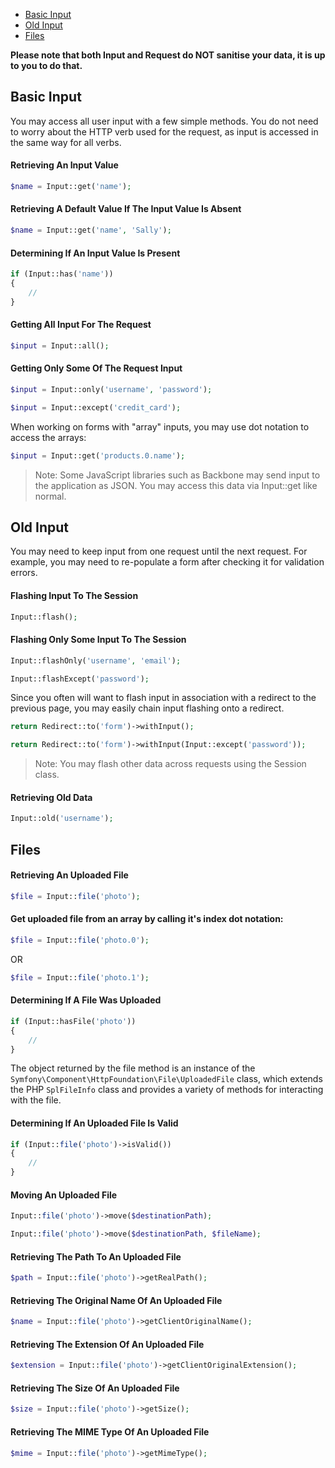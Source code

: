 - [Basic Input](#basic-input)
- [Old Input](#old-input)
- [Files](#files)

**Please note that both Input and Request do NOT sanitise your data, it is up to you to do that.**

## Basic Input

You may access all user input with a few simple methods. You do not need to worry about the HTTP verb used for the request, as input is accessed in the same way for all verbs.

#### Retrieving An Input Value
```php
$name = Input::get('name');
```

#### Retrieving A Default Value If The Input Value Is Absent
```php
$name = Input::get('name', 'Sally');
```

#### Determining If An Input Value Is Present
```php
if (Input::has('name'))
{
    //
}
```

#### Getting All Input For The Request
```php
$input = Input::all();
```

#### Getting Only Some Of The Request Input
```php
$input = Input::only('username', 'password');

$input = Input::except('credit_card');
```

When working on forms with "array" inputs, you may use dot notation to access the arrays:
```php
$input = Input::get('products.0.name');
```

> Note: Some JavaScript libraries such as Backbone may send input to the application as JSON. You may access this data via Input::get like normal.

## Old Input

You may need to keep input from one request until the next request. For example, you may need to re-populate a form after checking it for validation errors.

#### Flashing Input To The Session
```php
Input::flash();
```

#### Flashing Only Some Input To The Session
```php
Input::flashOnly('username', 'email');

Input::flashExcept('password');
```

Since you often will want to flash input in association with a redirect to the previous page, you may easily chain input flashing onto a redirect.

```php
return Redirect::to('form')->withInput();

return Redirect::to('form')->withInput(Input::except('password'));
```

> Note: You may flash other data across requests using the Session class.

#### Retrieving Old Data
```php
Input::old('username');
```

## Files

#### Retrieving An Uploaded File
```php
$file = Input::file('photo');
```

#### Get uploaded file from an array by calling it's index dot notation:
````php
$file = Input::file('photo.0');
````
OR
````php
$file = Input::file('photo.1');
````

#### Determining If A File Was Uploaded
```php
if (Input::hasFile('photo'))
{
    //
}
```

The object returned by the file method is an instance of the `Symfony\Component\HttpFoundation\File\UploadedFile` class, which extends the PHP `SplFileInfo` class and provides a variety of methods for interacting with the file.

#### Determining If An Uploaded File Is Valid
```php
if (Input::file('photo')->isValid())
{
    //
}
```

#### Moving An Uploaded File
```php
Input::file('photo')->move($destinationPath);

Input::file('photo')->move($destinationPath, $fileName);
```

#### Retrieving The Path To An Uploaded File
```php
$path = Input::file('photo')->getRealPath();
```

#### Retrieving The Original Name Of An Uploaded File
```php
$name = Input::file('photo')->getClientOriginalName();
```

#### Retrieving The Extension Of An Uploaded File
```php
$extension = Input::file('photo')->getClientOriginalExtension();
```

#### Retrieving The Size Of An Uploaded File
```php
$size = Input::file('photo')->getSize();
```

#### Retrieving The MIME Type Of An Uploaded File
```php
$mime = Input::file('photo')->getMimeType();
```
